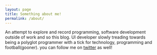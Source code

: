 ```yaml
---
layout: page
title: Something about me!
permalink: /about/
---
```


An attempt to explore and record programming, software development outside of work and so this blog. 
UI developer slowly treading towards being a polyglot programmer with a tick for technology, programming and football(gooner). 
you can follow me on [twitter](https://twitter.com/harithegooner) as well!

